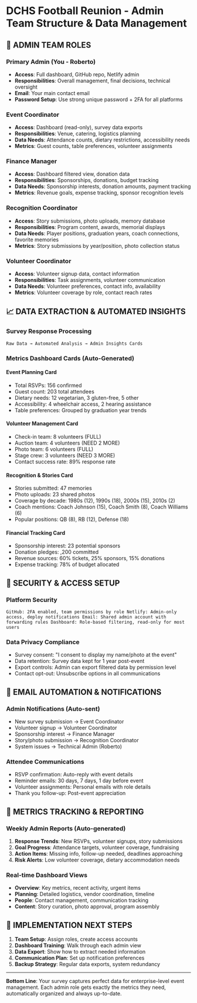 # DCHS Football Reunion - Admin Team Structure & Data Management

## 🎯 ADMIN TEAM ROLES

### **Primary Admin** (You - Roberto)
- **Access**: Full dashboard, GitHub repo, Netlify admin
- **Responsibilities**: Overall management, final decisions, technical oversight
- **Email**: Your main contact email
- **Password Setup**: Use strong unique password + 2FA for all platforms

### **Event Coordinator** 
- **Access**: Dashboard (read-only), survey data exports
- **Responsibilities**: Venue, catering, logistics planning
- **Data Needs**: Attendance counts, dietary restrictions, accessibility needs
- **Metrics**: Guest counts, table preferences, volunteer assignments

### **Finance Manager**
- **Access**: Dashboard filtered view, donation data
- **Responsibilities**: Sponsorships, donations, budget tracking  
- **Data Needs**: Sponsorship interests, donation amounts, payment tracking
- **Metrics**: Revenue goals, expense tracking, sponsor recognition levels

### **Recognition Coordinator**
- **Access**: Story submissions, photo uploads, memory database
- **Responsibilities**: Program content, awards, memorial displays
- **Data Needs**: Player positions, graduation years, coach connections, favorite memories
- **Metrics**: Story submissions by year/position, photo collection status

### **Volunteer Coordinator**
- **Access**: Volunteer signup data, contact information
- **Responsibilities**: Task assignments, volunteer communication
- **Data Needs**: Volunteer preferences, contact info, availability
- **Metrics**: Volunteer coverage by role, contact reach rates

## 📈 DATA EXTRACTION & AUTOMATED INSIGHTS

### **Survey Response Processing**
`
Raw Data → Automated Analysis → Admin Insights Cards
`

### **Metrics Dashboard Cards** (Auto-Generated)

#### **Event Planning Card**
- Total RSVPs: 156 confirmed
- Guest count: 203 total attendees  
- Dietary needs: 12 vegetarian, 3 gluten-free, 5 other
- Accessibility: 4 wheelchair access, 2 hearing assistance
- Table preferences: Grouped by graduation year trends

#### **Volunteer Management Card**  
- Check-in team: 8 volunteers (FULL)
- Auction team: 4 volunteers (NEED 2 MORE)
- Photo team: 6 volunteers (FULL)
- Stage crew: 3 volunteers (NEED 3 MORE)
- Contact success rate: 89% response rate

#### **Recognition & Stories Card**
- Stories submitted: 47 memories
- Photo uploads: 23 shared photos
- Coverage by decade: 1980s (12), 1990s (18), 2000s (15), 2010s (2)
- Coach mentions: Coach Johnson (15), Coach Smith (8), Coach Williams (6)
- Popular positions: QB (8), RB (12), Defense (18)

#### **Financial Tracking Card**
- Sponsorship interest: 23 potential sponsors
- Donation pledges: ,200 committed
- Revenue sources: 60% tickets, 25% sponsors, 15% donations
- Expense tracking: 78% of budget allocated

## 🔐 SECURITY & ACCESS SETUP

### **Platform Security**
`
GitHub: 2FA enabled, team permissions by role
Netlify: Admin-only access, deploy notifications
Email: Shared admin account with forwarding rules
Dashboard: Role-based filtering, read-only for most users
`

### **Data Privacy Compliance**
- Survey consent: "I consent to display my name/photo at the event"
- Data retention: Survey data kept for 1 year post-event
- Export controls: Admin can export filtered data by permission level
- Contact opt-out: Unsubscribe options in all communications

## 📧 EMAIL AUTOMATION & NOTIFICATIONS

### **Admin Notifications** (Auto-sent)
- New survey submission → Event Coordinator
- Volunteer signup → Volunteer Coordinator  
- Sponsorship interest → Finance Manager
- Story/photo submission → Recognition Coordinator
- System issues → Technical Admin (Roberto)

### **Attendee Communications**
- RSVP confirmation: Auto-reply with event details
- Reminder emails: 30 days, 7 days, 1 day before event
- Volunteer assignments: Personal emails with role details
- Thank you follow-up: Post-event appreciation

## 🎯 METRICS TRACKING & REPORTING

### **Weekly Admin Reports** (Auto-generated)
1. **Response Trends**: New RSVPs, volunteer signups, story submissions
2. **Goal Progress**: Attendance targets, volunteer coverage, fundraising
3. **Action Items**: Missing info, follow-up needed, deadlines approaching
4. **Risk Alerts**: Low volunteer coverage, dietary accommodation needs

### **Real-time Dashboard Views**
- **Overview**: Key metrics, recent activity, urgent items
- **Planning**: Detailed logistics, vendor coordination, timeline
- **People**: Contact management, communication tracking
- **Content**: Story curation, photo approval, program assembly

## 🚀 IMPLEMENTATION NEXT STEPS

1. **Team Setup**: Assign roles, create access accounts
2. **Dashboard Training**: Walk through each admin view
3. **Data Export**: Show how to extract needed information  
4. **Communication Plan**: Set up notification preferences
5. **Backup Strategy**: Regular data exports, system redundancy

---

**Bottom Line**: Your survey captures perfect data for enterprise-level event management. Each admin role gets exactly the metrics they need, automatically organized and always up-to-date.
